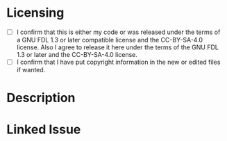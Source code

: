 # Licensing 

- [ ] I confirm that this is either my code or was released under the terms of a GNU FDL 1.3 or later compatible license and the CC-BY-SA-4.0 license. Also I agree to release it here under the terms of the GNU FDL 1.3 or later and the CC-BY-SA-4.0 license.
- [ ] I confirm that I have put copyright information in the new or edited files if wanted.

# Description

<!--- Please put a description of your pull request here --->

# Linked Issue

<!--- Please link a issue here in the format "Fixes #n", "Closes #n" or any other valid syntax described [here](https://docs.github.com/en/enterprise/2.13/user/articles/closing-issues-using-keywords). If this pull request has no linked issues, delete this section. --->
